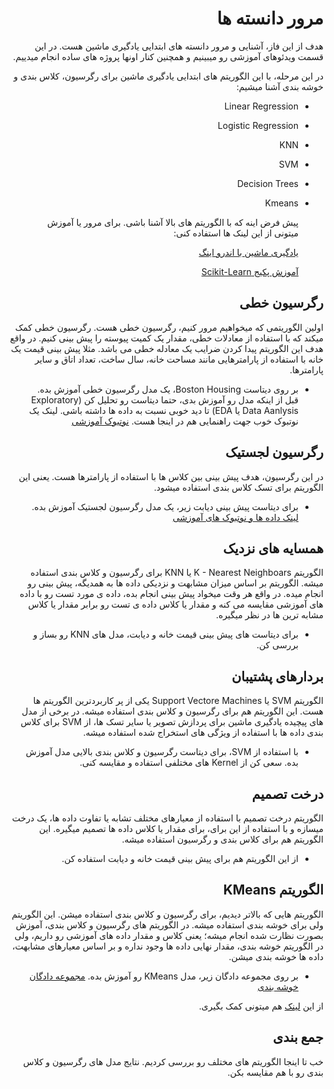 
<div dir="rtl" align='right'>
  
# مرور دانسته ها
  
  هدف از این فاز، آشنایی و مرور دانسته های ابتدایی یادگیری ماشین هست. در این قسمت ویدئوهای آموزشی رو میبینیم و همچنین کنار اونها پروژه های ساده انجام میدییم.
  
  در این مرحله، با این الگوریتم های ابتدایی یادگیری ماشین برای رگرسیون، کلاس بندی و خوشه بندی آشنا میشیم:
  
* Linear Regression
* Logistic Regression
* KNN
* SVM 
* Decision Trees
* Kmeans
  
  پیش فرض اینه که با الگوریتم های بالا آشنا باشی. برای مرور یا آموزش میتونی از این لینک ها استفاده کنی:
  
  [یادگیری ماشین با اندرو اینگ](https://www.youtube.com/watch?v=PPLop4L2eGk&list=PLLssT5z_DsK-h9vYZkQkYNWcItqhlRJLN&index=2)
  
  [آموزش پکیج Scikit-Learn](https://www.youtube.com/watch?v=pqNCD_5r0IU)

##  رگرسیون خطی
اولین الگوریتمی که میخواهیم مرور کنیم، رگرسیون خطی هست. رگرسیون خطی کمک میکند که با استفاده از معادلات خطی، مقدار یک کمیت پیوسته را پیش بینی کنیم. در واقع هدف این الگوریتم پیدا کردن ضرایب یک معادله خطی می باشد. مثلا پیش بینی قیمت یک خانه با استفاده از پارامترهایی مانند مساحت خانه، سال ساخت، تعداد اتاق و سایر پارامترها. 



* بر روی دیتاست Boston Housing، یک مدل رگرسیون خطی آموزش بده. قبل از اینکه مدل رو آموزش بدی، حتما دیتاست رو تحلیل کن (Exploratory Data Aanlysis یا EDA) تا دید خوبی نسبت به داده ها داشته باشی.  لینک یک نوتبوک خوب جهت راهنمایی هم در اینجا هست. [نوتبوک آموزشی](https://www.kaggle.com/prasadperera/the-boston-housing-dataset)

## رگرسیون لجستیک

در این رگرسیون، هدف پیش بینی بین کلاس ها با استفاده از پارامترها هست. یعنی این الگوریتم برای تسک کلاس بندی استفاده میشود. 

* برای دیتاست پیش بینی دیابت زیر، یک مدل رگرسیون لجستیک آموزش بده. 
[لینک داده ها و نوتبوک های آموزشی](https://www.kaggle.com/uciml/pima-indians-diabetes-database)

## همسایه های نزدیک
الگوریتم K - Nearest Neighboars یا KNN برای رگرسیون و کلاس بندی استفاده میشه. الگوریتم بر اساس میزان مشابهت و نزدیکی داده ها به همدیگه، پیش بینی رو انجام میده. در واقع هر وقت میخواد پیش بینی انجام بده، داده ی مورد تست رو با داده های آموزشی مقایسه می کنه و مقدار یا کلاس داده ی تست رو برابر مقدار یا کلاس مشابه ترین ها در نظر میگیره. 

* برای دیتاست های پیش بینی قیمت خانه و دیابت، مدل های KNN رو بساز و بررسی کن.

## بردارهای پشتیبان
الگوریتم SVM یا Support Vectore Machines یکی از پر کاربردترین الگوریتم ها هست.  این الگوریتم هم برای رگرسیون و کلاس بندی استفاده میشه. در برخی از مدل های پیچیده یادگیری ماشین برای پردازش تصویر یا سایر تسک ها، از SVM برای کلاس بندی داده ها با استفاده از ویژگی های استخراج شده استفاده میشه.

* با استفاده از SVM، برای دیتاست رگرسیون و کلاس بندی بالایی مدل آموزش بده. سعی کن از Kernel های مختلفی استفاده و مقایسه کنی.

## درخت تصمیم
الگوریتم درخت تصمیم  با استفاده از معیارهای مختلف تشابه یا تفاوت داده ها، یک درخت میسازه و با استفاده از این برای، برای مقدار یا کلاس داده ها تصمیم میگیره. این الگوریتم هم برای کلاس بندی و رگرسیون استفاده میشه. 

* از این الگوریتم هم برای پیش بینی قیمت خانه و دیابت استفاده کن.

## الگوریتم KMeans
الگوریتم هایی که بالاتر دیدیم، برای رگرسیون و کلاس بندی استفاده میشن. این الگوریتم ولی برای خوشه بندی استفاده میشه. در الگوریتم های رگرسیون و کلاس بندی، آموزش بصورت نظارت شده انجام میشه؛ یعنی کلاس و مقدار داده های آموزشی رو داریم، ولی در الگوریتم خوشه بندی، مقدار نهایی داده ها وجود نداره و بر اساس معیارهای مشابهت، داده ها خوشه بندی میشن. 

* بر روی مجموعه دادگان زیر، مدل KMeans رو آموزش بده.
[مجموعه دادگان خوشه بندی](https://archive.ics.uci.edu/ml/datasets/gene+expression+cancer+RNA-Seq)

از این [لینک](https://www.kaggle.com/shrutimechlearn/step-by-step-kmeans-explained-in-detail) هم میتونی کمک بگیری.
## جمع بندی
خب تا اینجا الگوریتم های مختلف رو بررسی کردیم. نتایج مدل های رگرسیون و کلاس بندی رو با هم مقایسه بکن. 